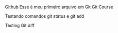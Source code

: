 Github
Esse é meu primeiro arquivo em Git
Git Course

Testando comandos git status e git add



Testing Git diff
